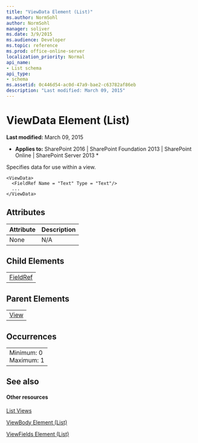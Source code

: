 ```yaml
---
title: "ViewData Element (List)"
ms.author: NormSohl
author: NormSohl
manager: soliver
ms.date: 3/9/2015
ms.audience: Developer
ms.topic: reference
ms.prod: office-online-server
localization_priority: Normal
api_name:
- List schema
api_type:
- schema
ms.assetid: 0c446d54-ac0d-47a9-bae2-c63782af86eb
description: "Last modified: March 09, 2015"
---
```


# ViewData Element (List)

 **Last modified:** March 09, 2015 
  
 * **Applies to:** SharePoint 2016 | SharePoint Foundation 2013 | SharePoint Online | SharePoint Server 2013 * 
  
Specifies data for use within a view.
  
```
<ViewData>
  <FieldRef Name = "Text" Type = "Text"/>
  ...
</ViewData>
```

## Attributes

|**Attribute**|**Description**|
|:-----|:-----|
|None  <br/> |N/A  <br/> |
   
## Child Elements

||
|:-----|
|[FieldRef](fieldref-element-list.md)|
   
## Parent Elements

||
|:-----|
|[View](view-element-list.md)|
   
## Occurrences

||
|:-----|
|Minimum: 0  <br/> Maximum: 1  <br/> |
   
## See also

#### Other resources

[List Views](http://msdn.microsoft.com/library/43e6ba7e-eddb-418a-a570-c0815016fc17%28Office.15%29.aspx)
  
[ViewBody Element (List)](viewbody-element-list.md)
  
[ViewFields Element (List)](viewfields-element-list.md)


